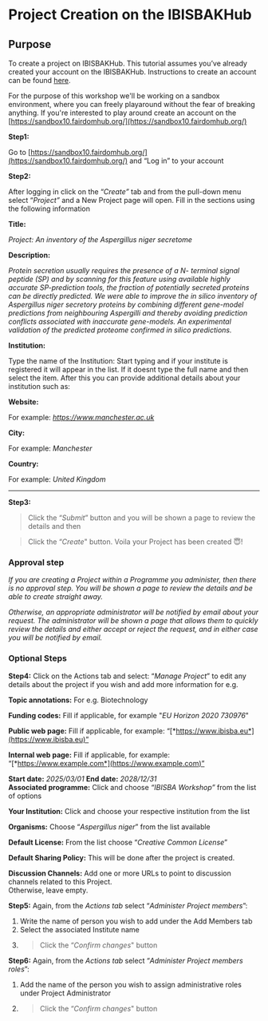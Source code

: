 # Project Creation on the IBISBAKHub

## Purpose

To create a project on IBISBAKHub. This tutorial assumes you’ve already created your account on the IBISBAKHub. Instructions to create an account can be found [here](https://ibisba.github.io/handbook/hub_account_creation.html).

For the purpose of this workshop we'll be working on a sandbox environment, where you can freely playaround without the fear of breaking anything. If you're interested to play around create an account on the [https://sandbox10.fairdomhub.org/](https://sandbox10.fairdomhub.org/)


**Step1:**

Go to [https://sandbox10.fairdomhub.org/](https://sandbox10.fairdomhub.org/) and “Log in” to your account

**Step2:**

After logging in click on the “*Create”* tab and from the pull-down menu select “*Project”* and a New Project page will open. Fill in the sections using the following information

**Title:**

*Project: An inventory of the Aspergillus niger secretome*

**Description:**

*Protein secretion usually requires the presence of a N- terminal signal peptide (SP) and by scanning for this feature using available highly accurate SP-prediction tools, the fraction of potentially secreted proteins can be directly predicted. We were able to improve the in silico inventory of Aspergillus niger secretory proteins by combining different gene-model predictions from neighbouring Aspergilli and thereby avoiding prediction conflicts associated with inaccurate gene-models. An experimental validation of the predicted proteome confirmed in silico predictions.*

**Institution:**

Type the name of the Institution: Start typing and if your institute is registered it will appear in the list. If it doesnt type the full name and then select the item. After this you can provide additional details about your institution such as:

**Website:**

For example: *https://www.manchester.ac.uk*

**City:**

For example: *Manchester*  

**Country:**

For example: *United Kingdom*

------

**Step3:** 

> Click the “*Submit*” button and you will be shown a page to review the details and then

> Click the “*Create*" button. Voila your Project has been created 😇!

### Approval step

*If you are creating a Project within a Programme you administer, then there is no approval step. You will be shown a page to review the details and be able to create straight away.*

*Otherwise, an appropriate administrator will be notified by email about your request.  The administrator will be shown a page that allows them to quickly review the details and either accept or reject the request, and in either case you will be notified by email.*

### Optional Steps


**Step4:** Click on the Actions tab and select: “*Manage Project*” to edit any details about the project if you wish and add more information  for e.g.

**Topic annotations:**
For e.g. Biotechnology  

**Funding codes:**
Fill if applicable, for example "*EU Horizon 2020 730976*"  

**Public web page:**
Fill if applicable, for example: “[*https://www.ibisba.eu*](https://www.ibisba.eu)”

**Internal web page:**
Fill if applicable, for example: “[*https://www.example.com*](https://www.example.com)”  

**Start date:** *2025/03/01*         **End date:**  *2028/12/31*  
**Associated programme:**
Click and choose *“IBISBA Workshop”* from the list of options 

**Your Institution:**
Click and choose your respective institution from the list  

**Organisms:**
Choose “*Aspergillus niger*” from the list available  

**Default License:**
From the list choose “*Creative Common License*”

**Default Sharing Policy:**
This will be done after the project is created.  

**Discussion Channels:**
Add one or more URLs to point to discussion channels related to this Project.  
Otherwise, leave empty.

**Step5:** Again, from the *Actions tab* select “*Administer Project members*”:

1. Write the name of person you wish to add under the Add Members tab
2. Select the associated Institute name  
3. > Click the “*Confirm changes*" button

**Step6:** Again, from the *Actions tab* select “*Administer Project members roles*”:

1. Add the name of the person you wish to assign administrative roles under Project Administrator  
2. > Click the “*Confirm changes*" button
